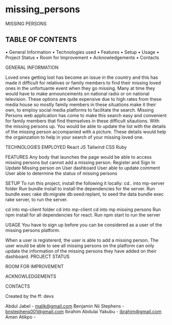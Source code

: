 # missing_persons
MISSING PERSONS

## TABLE OF CONTENTS
•	General Information
•	Technologies used
•	Features
•	Setup
•	Usage
•	Project Status
•	Room for Improvement
•	Acknowledgements
•	Contacts



GENERAL INFORMATION

Loved ones getting lost has become an issue in the country and this has made it difficult for relatives or family members to find their missing loved ones in the unfortuante event when they go missing. Many at time they would have to make announcements on national radio or on national television. These options are quite expensive due to high rates from these media house so mostly family members in these situations make it their own, to employ  social media platforms to facilitate the search. Missing Persons web application has come to make this search  easy and convenient for family members that find themselves in these difficult sitautions. With the missing persons up. You would be able to update the list with the details of the missing person accompanied with a picture. These details would help the orgainzation to help in your search of your missing loved one.

TECHNOLOGIES EMPLOYED
React JS
Tailwind CSS
Ruby 

FEATURES
Any body that launches the page would be able to access missing persons but cannot add a missing person.
Register and Sign In
Update Missing person on User dashboard
User able to update comment 
User able to determine the status of missing persons



SETUP
To run this project, install the following it locally: 
cd.. into mp-server folder
Run bundle install to install the dependencies for the server.
Run bundle exec rake db:migrate db:seed:replant, to seed the data
bundle exec rake server, to run the server.

cd into mp-client folder
cd into mp-client
cd into mp missing persons
Run npm install for all dependencies for react.
Run npm start to run the server


USAGE
You have to sign up before you can be considered as a user of the missing persons platform.

When a user is registererd, the user is able to add a missing person. The user would be able to see all missing persons on the platform can only update the information of the missing persons they have added on their dashboard.
PROJECT STATUS

ROOM FOR IMPROVEMENT

ACKNOWLEDGEMENTS

CONTACTS

Created by the ff: devs

Abdul Jabel - malik@gmail.com
Benjamin Nii Stephens - bnstephens001@gmail.com
Ibrahim Abdulai Yakubu - ibrahim@gmail.com
Amen Atikpo - 



